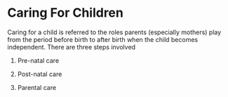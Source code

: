 # Caring For Children
Caring for a child is referred to the roles parents (especially mothers) play from the period before birth to after birth when the child becomes independent.  There are three steps involved


1.	Pre-natal care

2.	Post-natal care

3.	Parental care


